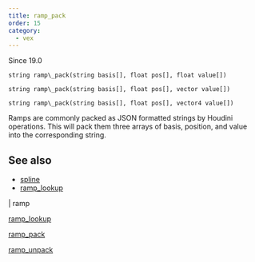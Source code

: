 ```yaml
---
title: ramp_pack
order: 15
category:
  - vex
---
```


Since 19.0

`string ramp\_pack(string basis[], float pos[], float value[])`

`string ramp\_pack(string basis[], float pos[], vector value[])`

`string ramp\_pack(string basis[], float pos[], vector4 value[])`

Ramps are commonly packed as JSON formatted strings by Houdini operations.
This will pack them three arrays of basis, position, and value into the
corresponding string.

## See also

- [spline](spline.html)
- [ramp_lookup](ramp_lookup.html)

|
ramp

[ramp_lookup](ramp_lookup.html)

[ramp_pack](ramp_pack.html)

[ramp_unpack](ramp_unpack.html)
